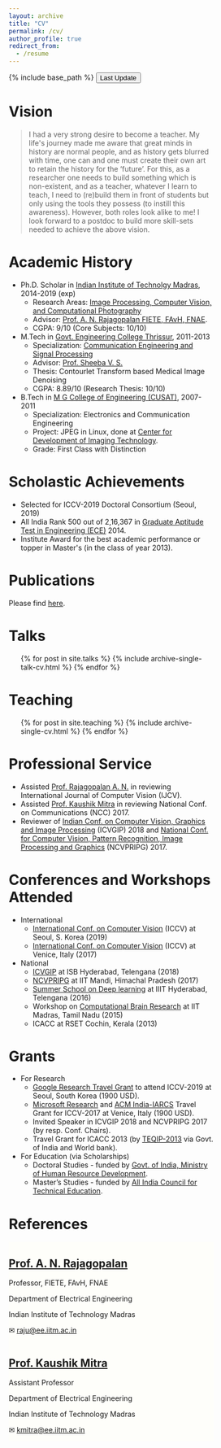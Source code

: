 ```yaml
---
layout: archive
title: "CV"
permalink: /cv/
author_profile: true
redirect_from:
  - /resume
---
```


{% include base_path %}
<button onclick="myFunction()">Last Update</button>

<p id="demo"></p>

<script>
function myFunction() {
  var x = new Date(document.lastModified);
  document.getElementById("demo").innerHTML = x;
}
</script>

Vision
======
> I had a very strong desire to become a teacher. My life's journey made me aware that great minds in history are normal people, and as history gets blurred with time, one can and one must create their own art to retain the history for the ‘future’. For this, as a researcher one needs to build something which is non-existent, and as a teacher, whatever I learn to teach, I need to (re)build them in front of students but only using the tools they possess (to instill this awareness). However, both roles look alike to me! I look forward to a postdoc to build more skill-sets needed to achieve the above vision.

Academic History
======
* Ph.D. Scholar  in [Indian Institute of Technolgy Madras](https://www.iitm.ac.in/), 2014-2019 (exp)
  * Research Areas: [Image Processing, Computer Vision, and Computational Photography](http://www.ee.iitm.ac.in/ipcvlab/)
  * Advisor: [Prof. A. N. Rajagopalan FIETE, FAvH, FNAE](http://www.ee.iitm.ac.in/~raju/).
  * CGPA: 9/10 (Core Subjects: 10/10)
* M.Tech in [Govt. Engineering College Thrissur](http://gectcr.ac.in/), 2011-2013
  * Specialization: [Communication Engineering and Signal Processing](http://gectcr.ac.in/electronics-department/m-tech-ec/)
  * Advisor: [Prof. Sheeba V. S.](http://gectcr.ac.in/about-us/principals-profile/)
  * Thesis: Contourlet Transform based Medical Image Denoising
  * CGPA: 8.89/10 (Research Thesis: 10/10)
* B.Tech in [M G College of Engineering (CUSAT)](http://www.mgcet.com/), 2007-2011
  * Specialization: Electronics and Communication Engineering
  * Project: JPEG in Linux, done at [Center for Development of Imaging Technology](https://cdit.org/home-1).
  * Grade: First Class with Distinction  

Scholastic Achievements
======
* Selected for ICCV-2019 Doctoral Consortium  (Seoul, 2019)
* All India Rank 500 out of 2,16,367 in [Graduate Aptitude Test in Engineering (ECE)](https://en.wikipedia.org/wiki/Graduate_Aptitude_Test_in_Engineering)  2014.
* Institute Award for the best academic performance or topper in Master's (in the class of year 2013).

Publications
======
Please find [here](https://maheshmohanmr.github.io/publications/).

Talks
======
  <ul>{% for post in site.talks %}
    {% include archive-single-talk-cv.html %}
  {% endfor %}</ul>
  
Teaching
======
  <ul>{% for post in site.teaching %}
    {% include archive-single-cv.html %}
  {% endfor %}</ul>
  
Professional Service
======
* Assisted [Prof. Rajagopalan A. N.](http://www.ee.iitm.ac.in/~raju/) in reviewing International Journal of Computer Vision (IJCV).
* Assisted [Prof. Kaushik Mitra](http://www.ee.iitm.ac.in/kmitra/) in reviewing National Conf. on Communications (NCC) 2017.
* Reviewer of [Indian Conf. on Computer Vision, Graphics and Image Processing](https://cvit.iiit.ac.in/icvgip18/) (ICVGIP) 2018 and [National Conf. for Computer Vision, Pattern Recognition, Image Processing and Graphics](http://ncvpripg.iitmandi.ac.in/submissions.html) (NCVPRIPG) 2017.
 
  
Conferences and Workshops Attended
======
* International
  * [International Conf. on Computer Vision](http://iccv2019.thecvf.com/) (ICCV) at Seoul, S. Korea (2019)
  * [International Conf. on Computer Vision](http://iccv2017.thecvf.com/) (ICCV) at Venice, Italy (2017)
* National
  * [ICVGIP](https://cvit.iiit.ac.in/icvgip18/) at ISB Hyderabad, Telengana (2018)
  * [NCVPRIPG](http://ncvpripg.iitmandi.ac.in/submissions.html) at IIT Mandi, Himachal Pradesh (2017)
  * [Summer School on Deep learning](https://cvit.iiit.ac.in/summerschool/index.html) at IIIT Hyderabad, Telengana (2016)
  * Workshop on [Computational Brain Research](https://ccbr.iitmadras.in/) at IIT Madras, Tamil Nadu (2015)
  * ICACC at RSET Cochin, Kerala (2013)

Grants
====== 
* For Research
  * [Google Research Travel Grant](https://buildyourfuture.withgoogle.com/scholarships/google-travel-scholarships/#!?detail-content-tabby_activeEl=india) to attend ICCV-2019 at Seoul, South Korea (1900 USD). 
  * [Microsoft Research](https://www.microsoft.com/en-us/research/lab/microsoft-research-india/?from=http%3A%2F%2Fresearch.microsoft.com%2Findia) and [ACM India-IARCS](https://www.iarcs.org.in/activities/grants.php) Travel Grant for ICCV-2017 at Venice, Italy (1900 USD).
  * Invited Speaker in ICVGIP 2018 and NCVPRIPG 2017 (by resp. Conf. Chairs).
  * Travel Grant for ICACC 2013 (by [TEQIP-2013](https://www.teqip.in/) via Govt. of India and World bank).
* For Education (via Scholarships) 
  * Doctoral Studies - funded by [Govt. of India, Ministry of Human Resource Development](https://mhrd.gov.in/).
  * Master’s Studies - funded by [All India Council for Technical Education](https://www.aicte-india.org/).

References
====== 
<html>
<head>
<meta name="viewport" content="width=device-width, initial-scale=1">
<style>
* {
  box-sizing: border-box;
}

/* Create two equal columns that floats next to each other */
.column {
  float: left;
  width: 50%;
  padding: 10px;
}

/* Clear floats after the columns */
.row:after {
  content: "";
  display: table;
  clear: both;
}
</style>
</head>
<body>
<div class="row">
  <div class="column" style="background-color:#fefefa;">
    <h2><a href="http://www.ee.iitm.ac.in/~raju/">Prof. A. N. Rajagopalan</a> </h2>
    <p>Professor, FIETE, FAvH, FNAE</p> 
    <p>Department of Electrical Engineering</p>
<p>Indian Institute of Technology Madras</p>
<p> &#9993; <a href = "mailto: raju@ee.iitm.ac.in">raju@ee.iitm.ac.in </a> </p>
  </div>
  <div class="column" style="background-color:#fefefa;">
    <h2><a href="http://www.ee.iitm.ac.in/kmitra/">Prof. Kaushik Mitra </a> </h2>
    <p>Assistant Professor</p> 
    <p>Department of Electrical Engineering</p>
<p>Indian Institute of Technology Madras</p>
<p> &#9993; <a href = "mailto: kmitra@ee.iitm.ac.in">kmitra@ee.iitm.ac.in </a>  </p>
  </div>
</div>

</body>
</html>
